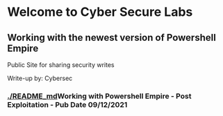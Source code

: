 # Welcome to Cyber Secure Labs


## Working with the newest version of Powershell Empire

Public Site for sharing security writes

Write-up by: Cybersec





### [./README_md](#Place-2)<span id="place1">Working with Powershell Empire - Post Exploitation - Pub Date 09/12/2021</span>
